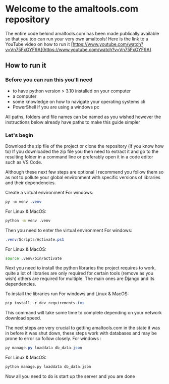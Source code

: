 # Welcome to the amaltools.com repository

The entire code behind amaltools.com has been made publically available so that you too can run your very own amaltools!
Here is the link to a YouTube video on how to run it [https://www.youtube.com/watch?v=Vn75FxOYF9A](https://www.youtube.com/watch?v=Vn75FxOYF9A)

## How to run it

### Before you can run this you'll need 
- to have python version > 3.10 installed on your computer
- a computer
- some knowledge on how to navigate your operating systems cli
- PowerShell if you are using a windows pc

All paths, folders and file names can be named as you wished however the instructions below already have paths to make this guide simpler
### Let's begin

Download the zip file of the project or clone the repository (if you know how to)
If you downloaded the zip file you then need to extract it and go to the resulting folder in a command line or preferably open it in a code editor such as VS Code.

Although these next few steps are optional I recommend you follow them so as not to pollute your global environment with specific versions of libraries and their dependencies.

Create a virtual environment
For windows:
```powershell
py -m venv .venv
```
For Linux & MacOS:
```bash
python -m venv .venv
```

Then you need to enter the virtual environment
For windows:
```powershell
.venv/Scripts/Activate.ps1
```
For Linux & MacOS:
```bash
source .venv/bin/activate
```

Next you need to install the python libraries the project requires to work, quite a lot of libraries are only required for certain tools (remove as you wish) others are required for multiple. The main ones are Django and its dependencies.

To install the libraries run
For windows and Linux & MacOS:
```powershell
pip install -r dev_requirements.txt
```

This command will take some time to complete depending on your network download speed.

The next steps are very crucial to getting amaltools.com in the state it was in before it was shut down, these steps work with databases and may be prone to error so follow closely.
For windows :
```powershell
py manage.py loaddata db_data.json
```

For Linux & MacOS:
```bash
python manage.py loaddata db_data.json
```

Now all you need to do is start up the server and you are done
